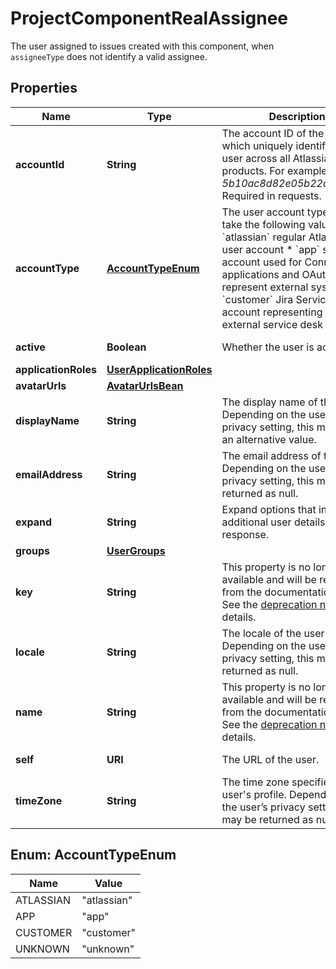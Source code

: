 

# ProjectComponentRealAssignee

The user assigned to issues created with this component, when `assigneeType` does not identify a valid assignee.

## Properties

| Name | Type | Description | Notes |
|------------ | ------------- | ------------- | -------------|
|**accountId** | **String** | The account ID of the user, which uniquely identifies the user across all Atlassian products. For example, *5b10ac8d82e05b22cc7d4ef5*. Required in requests. |  [optional] |
|**accountType** | [**AccountTypeEnum**](#AccountTypeEnum) | The user account type. Can take the following values:   *  &#x60;atlassian&#x60; regular Atlassian user account  *  &#x60;app&#x60; system account used for Connect applications and OAuth to represent external systems  *  &#x60;customer&#x60; Jira Service Desk account representing an external service desk |  [optional] [readonly] |
|**active** | **Boolean** | Whether the user is active. |  [optional] [readonly] |
|**applicationRoles** | [**UserApplicationRoles**](UserApplicationRoles.md) |  |  [optional] |
|**avatarUrls** | [**AvatarUrlsBean**](AvatarUrlsBean.md) |  |  [optional] |
|**displayName** | **String** | The display name of the user. Depending on the user’s privacy setting, this may return an alternative value. |  [optional] [readonly] |
|**emailAddress** | **String** | The email address of the user. Depending on the user’s privacy setting, this may be returned as null. |  [optional] [readonly] |
|**expand** | **String** | Expand options that include additional user details in the response. |  [optional] [readonly] |
|**groups** | [**UserGroups**](UserGroups.md) |  |  [optional] |
|**key** | **String** | This property is no longer available and will be removed from the documentation soon. See the [deprecation notice](https://developer.atlassian.com/cloud/jira/platform/deprecation-notice-user-privacy-api-migration-guide/) for details. |  [optional] |
|**locale** | **String** | The locale of the user. Depending on the user’s privacy setting, this may be returned as null. |  [optional] [readonly] |
|**name** | **String** | This property is no longer available and will be removed from the documentation soon. See the [deprecation notice](https://developer.atlassian.com/cloud/jira/platform/deprecation-notice-user-privacy-api-migration-guide/) for details. |  [optional] |
|**self** | **URI** | The URL of the user. |  [optional] [readonly] |
|**timeZone** | **String** | The time zone specified in the user&#39;s profile. Depending on the user’s privacy setting, this may be returned as null. |  [optional] [readonly] |



## Enum: AccountTypeEnum

| Name | Value |
|---- | -----|
| ATLASSIAN | &quot;atlassian&quot; |
| APP | &quot;app&quot; |
| CUSTOMER | &quot;customer&quot; |
| UNKNOWN | &quot;unknown&quot; |



